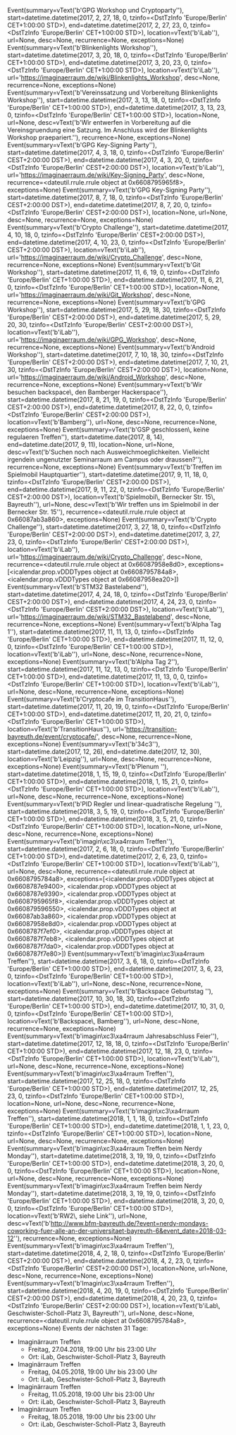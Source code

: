 Event(summary=vText('b'GPG Workshop und Cryptoparty''), start=datetime.datetime(2017, 2, 27, 18, 0, tzinfo=<DstTzInfo 'Europe/Berlin' CET+1:00:00 STD>), end=datetime.datetime(2017, 2, 27, 23, 0, tzinfo=<DstTzInfo 'Europe/Berlin' CET+1:00:00 STD>), location=vText('b'iLab''), url=None, desc=None, recurrence=None, exceptions=None)
Event(summary=vText('b'Blinkenlights Workshop''), start=datetime.datetime(2017, 3, 20, 18, 0, tzinfo=<DstTzInfo 'Europe/Berlin' CET+1:00:00 STD>), end=datetime.datetime(2017, 3, 20, 23, 0, tzinfo=<DstTzInfo 'Europe/Berlin' CET+1:00:00 STD>), location=vText('b'iLab''), url='https://imaginaerraum.de/wiki/Blinkenlights_Workshop', desc=None, recurrence=None, exceptions=None)
Event(summary=vText('b'Vereinssatzung und Vorbereitung Blinkenlights Workshop''), start=datetime.datetime(2017, 3, 13, 18, 0, tzinfo=<DstTzInfo 'Europe/Berlin' CET+1:00:00 STD>), end=datetime.datetime(2017, 3, 13, 23, 0, tzinfo=<DstTzInfo 'Europe/Berlin' CET+1:00:00 STD>), location=None, url=None, desc=vText('b'Wir entwerfen in Vorbereitung auf die Vereinsgruendung eine Satzung. Im Anschluss wird der Blinkenlights Workshop praepariert.''), recurrence=None, exceptions=None)
Event(summary=vText('b'GPG Key-Signing Party''), start=datetime.datetime(2017, 4, 3, 18, 0, tzinfo=<DstTzInfo 'Europe/Berlin' CEST+2:00:00 DST>), end=datetime.datetime(2017, 4, 3, 20, 0, tzinfo=<DstTzInfo 'Europe/Berlin' CEST+2:00:00 DST>), location=vText('b'iLab''), url='https://imaginaerraum.de/wiki/Key-Signing_Party', desc=None, recurrence=<dateutil.rrule.rrule object at 0x6608795965f8>, exceptions=None)
Event(summary=vText('b'GPG Key-Signing Party''), start=datetime.datetime(2017, 8, 7, 18, 0, tzinfo=<DstTzInfo 'Europe/Berlin' CEST+2:00:00 DST>), end=datetime.datetime(2017, 8, 7, 20, 0, tzinfo=<DstTzInfo 'Europe/Berlin' CEST+2:00:00 DST>), location=None, url=None, desc=None, recurrence=None, exceptions=None)
Event(summary=vText('b'Crypto Challenge''), start=datetime.datetime(2017, 4, 10, 18, 0, tzinfo=<DstTzInfo 'Europe/Berlin' CEST+2:00:00 DST>), end=datetime.datetime(2017, 4, 10, 23, 0, tzinfo=<DstTzInfo 'Europe/Berlin' CEST+2:00:00 DST>), location=vText('b'iLab''), url='https://imaginaerraum.de/wiki/Crypto_Challenge', desc=None, recurrence=None, exceptions=None)
Event(summary=vText('b'Git Workshop''), start=datetime.datetime(2017, 11, 6, 19, 0, tzinfo=<DstTzInfo 'Europe/Berlin' CET+1:00:00 STD>), end=datetime.datetime(2017, 11, 6, 21, 0, tzinfo=<DstTzInfo 'Europe/Berlin' CET+1:00:00 STD>), location=None, url='https://imaginaerraum.de/wiki/Git_Workshop', desc=None, recurrence=None, exceptions=None)
Event(summary=vText('b'GPG Workshop''), start=datetime.datetime(2017, 5, 29, 18, 30, tzinfo=<DstTzInfo 'Europe/Berlin' CEST+2:00:00 DST>), end=datetime.datetime(2017, 5, 29, 20, 30, tzinfo=<DstTzInfo 'Europe/Berlin' CEST+2:00:00 DST>), location=vText('b'iLab''), url='https://imaginaerraum.de/wiki/GPG_Workshop', desc=None, recurrence=None, exceptions=None)
Event(summary=vText('b'Android Workshop''), start=datetime.datetime(2017, 7, 10, 18, 30, tzinfo=<DstTzInfo 'Europe/Berlin' CEST+2:00:00 DST>), end=datetime.datetime(2017, 7, 10, 21, 30, tzinfo=<DstTzInfo 'Europe/Berlin' CEST+2:00:00 DST>), location=None, url='https://imaginaerraum.de/wiki/Android_Workshop', desc=None, recurrence=None, exceptions=None)
Event(summary=vText('b'Wir besuchen backspace\\, den Bamberger Hackerspace''), start=datetime.datetime(2017, 8, 21, 19, 0, tzinfo=<DstTzInfo 'Europe/Berlin' CEST+2:00:00 DST>), end=datetime.datetime(2017, 8, 22, 0, 0, tzinfo=<DstTzInfo 'Europe/Berlin' CEST+2:00:00 DST>), location=vText('b'Bamberg''), url=None, desc=None, recurrence=None, exceptions=None)
Event(summary=vText('b'GSP geschlossen\\, keine regulaeren Treffen''), start=datetime.date(2017, 8, 14), end=datetime.date(2017, 9, 11), location=None, url=None, desc=vText('b'Suchen noch nach Ausweichmoeglichkeiten. Vielleicht irgendein ungenutzter Seminarraum am Campus oder draussen?''), recurrence=None, exceptions=None)
Event(summary=vText('b'Treffen im Spielmobil Hauptquartier''), start=datetime.datetime(2017, 9, 11, 18, 0, tzinfo=<DstTzInfo 'Europe/Berlin' CEST+2:00:00 DST>), end=datetime.datetime(2017, 9, 11, 22, 0, tzinfo=<DstTzInfo 'Europe/Berlin' CEST+2:00:00 DST>), location=vText('b'Spielmobil\\, Bernecker Str. 15\\, Bayreuth''), url=None, desc=vText('b'Wir treffen uns im Spielmobil in der Bernecker Str. 15''), recurrence=<dateutil.rrule.rrule object at 0x66087ab3a860>, exceptions=None)
Event(summary=vText('b'Crypto Challenge''), start=datetime.datetime(2017, 3, 27, 18, 0, tzinfo=<DstTzInfo 'Europe/Berlin' CEST+2:00:00 DST>), end=datetime.datetime(2017, 3, 27, 23, 0, tzinfo=<DstTzInfo 'Europe/Berlin' CEST+2:00:00 DST>), location=vText('b'iLab''), url='https://imaginaerraum.de/wiki/Crypto_Challenge', desc=None, recurrence=<dateutil.rrule.rrule object at 0x66087958e8d0>, exceptions=[<icalendar.prop.vDDDTypes object at 0x6608795784a8>, <icalendar.prop.vDDDTypes object at 0x66087958ea20>])
Event(summary=vText('b'STM32 Bastelabend''), start=datetime.datetime(2017, 4, 24, 18, 0, tzinfo=<DstTzInfo 'Europe/Berlin' CEST+2:00:00 DST>), end=datetime.datetime(2017, 4, 24, 23, 0, tzinfo=<DstTzInfo 'Europe/Berlin' CEST+2:00:00 DST>), location=vText('b'iLab''), url='https://imaginaerraum.de/wiki/STM32_Bastelabend', desc=None, recurrence=None, exceptions=None)
Event(summary=vText('b'Alpha Tag 1''), start=datetime.datetime(2017, 11, 11, 13, 0, tzinfo=<DstTzInfo 'Europe/Berlin' CET+1:00:00 STD>), end=datetime.datetime(2017, 11, 12, 0, 0, tzinfo=<DstTzInfo 'Europe/Berlin' CET+1:00:00 STD>), location=vText('b'iLab''), url=None, desc=None, recurrence=None, exceptions=None)
Event(summary=vText('b'Alpha Tag 2''), start=datetime.datetime(2017, 11, 12, 13, 0, tzinfo=<DstTzInfo 'Europe/Berlin' CET+1:00:00 STD>), end=datetime.datetime(2017, 11, 13, 0, 0, tzinfo=<DstTzInfo 'Europe/Berlin' CET+1:00:00 STD>), location=vText('b'iLab''), url=None, desc=None, recurrence=None, exceptions=None)
Event(summary=vText('b'Cryptocafe im TransitionHaus''), start=datetime.datetime(2017, 11, 20, 19, 0, tzinfo=<DstTzInfo 'Europe/Berlin' CET+1:00:00 STD>), end=datetime.datetime(2017, 11, 20, 21, 0, tzinfo=<DstTzInfo 'Europe/Berlin' CET+1:00:00 STD>), location=vText('b'TransitionHaus''), url='https://transition-bayreuth.de/event/cryptocafe/', desc=None, recurrence=None, exceptions=None)
Event(summary=vText('b'34c3''), start=datetime.date(2017, 12, 26), end=datetime.date(2017, 12, 30), location=vText('b'Leipzig''), url=None, desc=None, recurrence=None, exceptions=None)
Event(summary=vText('b'Plenum ''), start=datetime.datetime(2018, 1, 15, 19, 0, tzinfo=<DstTzInfo 'Europe/Berlin' CET+1:00:00 STD>), end=datetime.datetime(2018, 1, 15, 21, 0, tzinfo=<DstTzInfo 'Europe/Berlin' CET+1:00:00 STD>), location=vText('b'iLab''), url=None, desc=None, recurrence=None, exceptions=None)
Event(summary=vText('b'PID Regler und linear-quadratische Regelung ''), start=datetime.datetime(2018, 3, 5, 19, 0, tzinfo=<DstTzInfo 'Europe/Berlin' CET+1:00:00 STD>), end=datetime.datetime(2018, 3, 5, 21, 0, tzinfo=<DstTzInfo 'Europe/Berlin' CET+1:00:00 STD>), location=None, url=None, desc=None, recurrence=None, exceptions=None)
Event(summary=vText('b'imagin\xc3\xa4rraum Treffen''), start=datetime.datetime(2017, 2, 6, 18, 0, tzinfo=<DstTzInfo 'Europe/Berlin' CET+1:00:00 STD>), end=datetime.datetime(2017, 2, 6, 23, 0, tzinfo=<DstTzInfo 'Europe/Berlin' CET+1:00:00 STD>), location=vText('b'iLab''), url=None, desc=None, recurrence=<dateutil.rrule.rrule object at 0x6608795784a8>, exceptions=[<icalendar.prop.vDDDTypes object at 0x6608787e9400>, <icalendar.prop.vDDDTypes object at 0x6608787e9390>, <icalendar.prop.vDDDTypes object at 0x6608795965f8>, <icalendar.prop.vDDDTypes object at 0x660879596550>, <icalendar.prop.vDDDTypes object at 0x66087ab3a860>, <icalendar.prop.vDDDTypes object at 0x66087958e8d0>, <icalendar.prop.vDDDTypes object at 0x6608787f7ef0>, <icalendar.prop.vDDDTypes object at 0x6608787f7eb8>, <icalendar.prop.vDDDTypes object at 0x6608787f7da0>, <icalendar.prop.vDDDTypes object at 0x6608787f7e80>])
Event(summary=vText('b'imagin\xc3\xa4rraum Treffen''), start=datetime.datetime(2017, 3, 6, 18, 0, tzinfo=<DstTzInfo 'Europe/Berlin' CET+1:00:00 STD>), end=datetime.datetime(2017, 3, 6, 23, 0, tzinfo=<DstTzInfo 'Europe/Berlin' CET+1:00:00 STD>), location=vText('b'iLab''), url=None, desc=None, recurrence=None, exceptions=None)
Event(summary=vText('b'Backspace Geburtstag ''), start=datetime.datetime(2017, 10, 30, 18, 30, tzinfo=<DstTzInfo 'Europe/Berlin' CET+1:00:00 STD>), end=datetime.datetime(2017, 10, 31, 0, 0, tzinfo=<DstTzInfo 'Europe/Berlin' CET+1:00:00 STD>), location=vText('b'Backspace\\, Bamberg''), url=None, desc=None, recurrence=None, exceptions=None)
Event(summary=vText('b'imagin\xc3\xa4rraum Jahresabschluss Feier''), start=datetime.datetime(2017, 12, 18, 18, 0, tzinfo=<DstTzInfo 'Europe/Berlin' CET+1:00:00 STD>), end=datetime.datetime(2017, 12, 18, 23, 0, tzinfo=<DstTzInfo 'Europe/Berlin' CET+1:00:00 STD>), location=vText('b'iLab''), url=None, desc=None, recurrence=None, exceptions=None)
Event(summary=vText('b'imagin\xc3\xa4rraum Treffen''), start=datetime.datetime(2017, 12, 25, 18, 0, tzinfo=<DstTzInfo 'Europe/Berlin' CET+1:00:00 STD>), end=datetime.datetime(2017, 12, 25, 23, 0, tzinfo=<DstTzInfo 'Europe/Berlin' CET+1:00:00 STD>), location=None, url=None, desc=None, recurrence=None, exceptions=None)
Event(summary=vText('b'imagin\xc3\xa4rraum Treffen''), start=datetime.datetime(2018, 1, 1, 18, 0, tzinfo=<DstTzInfo 'Europe/Berlin' CET+1:00:00 STD>), end=datetime.datetime(2018, 1, 1, 23, 0, tzinfo=<DstTzInfo 'Europe/Berlin' CET+1:00:00 STD>), location=None, url=None, desc=None, recurrence=None, exceptions=None)
Event(summary=vText('b'imagin\xc3\xa4rraum Treffen beim Nerdy Monday''), start=datetime.datetime(2018, 3, 19, 19, 0, tzinfo=<DstTzInfo 'Europe/Berlin' CET+1:00:00 STD>), end=datetime.datetime(2018, 3, 20, 0, 0, tzinfo=<DstTzInfo 'Europe/Berlin' CET+1:00:00 STD>), location=None, url=None, desc=None, recurrence=None, exceptions=None)
Event(summary=vText('b'imagin\xc3\xa4rraum Treffen beim Nerdy Monday''), start=datetime.datetime(2018, 3, 19, 19, 0, tzinfo=<DstTzInfo 'Europe/Berlin' CET+1:00:00 STD>), end=datetime.datetime(2018, 3, 20, 0, 0, tzinfo=<DstTzInfo 'Europe/Berlin' CET+1:00:00 STD>), location=vText('b'RW2\\, siehe Link''), url=None, desc=vText('b'http://www.bfm-bayreuth.de/?event=nerdy-mondays-coworking-fuer-alle-an-der-universitaet-bayreuth-6&event_date=2018-03-12''), recurrence=None, exceptions=None)
Event(summary=vText('b'imagin\xc3\xa4rraum Treffen''), start=datetime.datetime(2018, 4, 2, 18, 0, tzinfo=<DstTzInfo 'Europe/Berlin' CEST+2:00:00 DST>), end=datetime.datetime(2018, 4, 2, 23, 0, tzinfo=<DstTzInfo 'Europe/Berlin' CEST+2:00:00 DST>), location=None, url=None, desc=None, recurrence=None, exceptions=None)
Event(summary=vText('b'Imagin\xc3\xa4rraum Treffen''), start=datetime.datetime(2018, 4, 20, 19, 0, tzinfo=<DstTzInfo 'Europe/Berlin' CEST+2:00:00 DST>), end=datetime.datetime(2018, 4, 20, 23, 0, tzinfo=<DstTzInfo 'Europe/Berlin' CEST+2:00:00 DST>), location=vText('b'iLab\\, Geschwister-Scholl-Platz 3\\, Bayreuth''), url=None, desc=None, recurrence=<dateutil.rrule.rrule object at 0x6608795784a8>, exceptions=None)
Events der nächsten 31 Tage:

- Imaginärraum Treffen
  - Freitag, 27.04.2018, 19:00 Uhr bis 23:00 Uhr
  - Ort: iLab, Geschwister-Scholl-Platz 3, Bayreuth
- Imaginärraum Treffen
  - Freitag, 04.05.2018, 19:00 Uhr bis 23:00 Uhr
  - Ort: iLab, Geschwister-Scholl-Platz 3, Bayreuth
- Imaginärraum Treffen
  - Freitag, 11.05.2018, 19:00 Uhr bis 23:00 Uhr
  - Ort: iLab, Geschwister-Scholl-Platz 3, Bayreuth
- Imaginärraum Treffen
  - Freitag, 18.05.2018, 19:00 Uhr bis 23:00 Uhr
  - Ort: iLab, Geschwister-Scholl-Platz 3, Bayreuth
